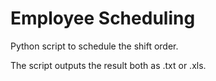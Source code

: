 # Employee Scheduling
Python script to schedule the shift order.

The script outputs the result both as .txt or .xls.
